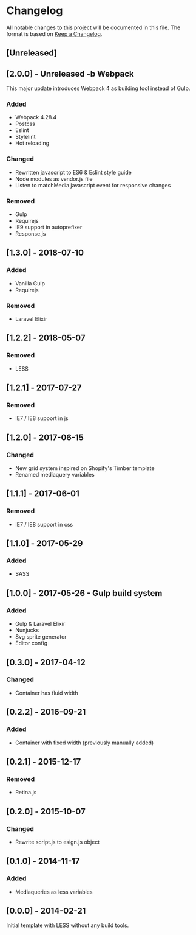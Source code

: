 # Changelog
All notable changes to this project will be documented in this file.
The format is based on [Keep a Changelog](https://keepachangelog.com/en/1.0.0/).

## [Unreleased]

## [2.0.0] - Unreleased -b Webpack
This major update introduces Webpack 4 as building tool instead of Gulp.

### Added
- Webpack 4.28.4
- Postcss
- Eslint
- Stylelint
- Hot reloading

### Changed
- Rewritten javascript to ES6 & Eslint style guide
- Node modules as vendor.js file
- Listen to matchMedia javascript event for responsive changes

### Removed
- Gulp
- Requirejs
- IE9 support in autoprefixer
- Response.js


## [1.3.0] - 2018-07-10
### Added
- Vanilla Gulp
- Requirejs

### Removed
- Laravel Elixir


## [1.2.2] - 2018-05-07
### Removed
- LESS


## [1.2.1] - 2017-07-27
### Removed
- IE7 / IE8 support in js


## [1.2.0] - 2017-06-15
### Changed
- New grid system inspired on Shopify's Timber template
- Renamed mediaquery variables


## [1.1.1] - 2017-06-01
### Removed
- IE7 / IE8 support in css


## [1.1.0] - 2017-05-29
### Added
- SASS


## [1.0.0] - 2017-05-26 - Gulp build system
### Added
- Gulp & Laravel Elixir
- Nunjucks
- Svg sprite generator
- Editor config


## [0.3.0] - 2017-04-12
### Changed
- Container has fluid width


## [0.2.2] - 2016-09-21
### Added
- Container with fixed width (previously manually added)


## [0.2.1] - 2015-12-17
### Removed
- Retina.js


## [0.2.0] - 2015-10-07
### Changed
- Rewrite script.js to esign.js object


## [0.1.0] - 2014-11-17
### Added
- Mediaqueries as less variables


## [0.0.0] - 2014-02-21
Initial template with LESS without any build tools.
